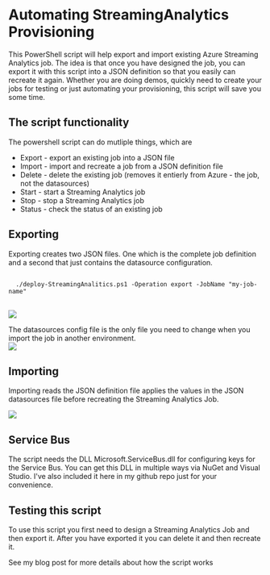 # Automating StreamingAnalytics Provisioning

This PowerShell script will help export and import existing Azure Streaming Analytics job. The idea is that once you have designed the job, you can export it with this script into a JSON definition so that you easily can recreate it again.
Whether you are doing demos, quickly need to create your jobs for testing or just automating your provisioning, this script will save you some time.

## The script functionality
The powershell script can do mutliple things, which are

- Export - export an existing job into a JSON file
- Import - import and recreate a job from a JSON definition file
- Delete - delete the existing job (removes it entierly from Azure - the job, not the datasources)
- Start  - start a Streaming Analytics job
- Stop   - stop a Streaming Analytics job
- Status - check the status of an existing job

## Exporting

Exporting creates two JSON files. One which is the complete job definition and a second that just contains the datasource configuration.  
<pre>
<code>
  ./deploy-StreamingAnalitics.ps1 -Operation export -JobName "my-job-name" 
</code>
</pre>
<img src="http://www.redbaronofazure.com/wp-content/uploads/2016/05/StreamA-1B-export.png"/>

The datasources config file is the only file you need to change when you import the job in another environment.  
<img src="http://www.redbaronofazure.com/wp-content/uploads/2016/05/StreamA-1C-export.png"/>

## Importing

Importing reads the JSON definition file applies the values in the JSON datasources file before recreating the Streaming Analytics Job.

<img src="http://www.redbaronofazure.com/wp-content/uploads/2016/05/StreamA-8A-run-script.png"/>

## Service Bus

The script needs the DLL Microsoft.ServiceBus.dll for configuring keys for the Service Bus. You can get this DLL in multiple ways via NuGet and Visual Studio. I've also included it here in my github repo just for your convenience.

## Testing this script

To use this script you first need to design a Streaming Analytics Job and then export it. After you have exported it you can delete it and then recreate it.

See my blog post for more details about how the script works